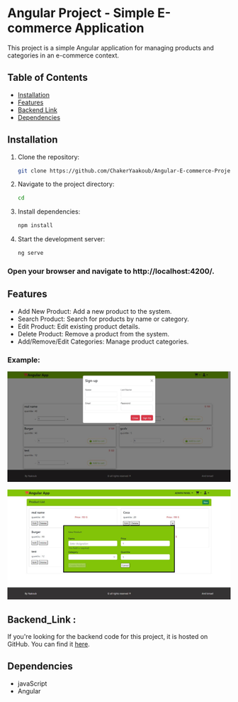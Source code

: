 # Angular Project - Simple E-commerce Application

This project is a simple Angular application for managing products and categories in an e-commerce context.

## Table of Contents

- [Installation](#installation)
- [Features](#features) 
- [Backend Link](#backend_link) 
- [Dependencies](#dependencies) 



## Installation

1. Clone the repository:

   ```bash
   git clone https://github.com/ChakerYaakoub/Angular-E-commerce-Project.git
   ```


2. Navigate to the project directory:
   ```bash
   cd 
   ```

  
3. Install dependencies:
   ``` bash
   npm install
   ```
4. Start the development server:
   ``` bash
   ng serve
   ```

### Open your browser and navigate to http://localhost:4200/.
## Features
- Add New Product: Add a new product to the system.
- Search Product: Search for products by name or category.
- Edit Product: Edit existing product details.
- Delete Product: Remove a product from the system.
- Add/Remove/Edit Categories: Manage product categories.

### Example:


![Home Page ](./readMeIMG/image_1.jpg)

![Admin panel / Product ](./readMeIMG/image_2.jpg)


## Backend_Link : 

If you're looking for the backend code for this project, it is hosted on GitHub. You can find it [here](https://github.com/medism14/ProjetsJs/tree/backend).



## Dependencies

-  javaScript 
-  Angular
